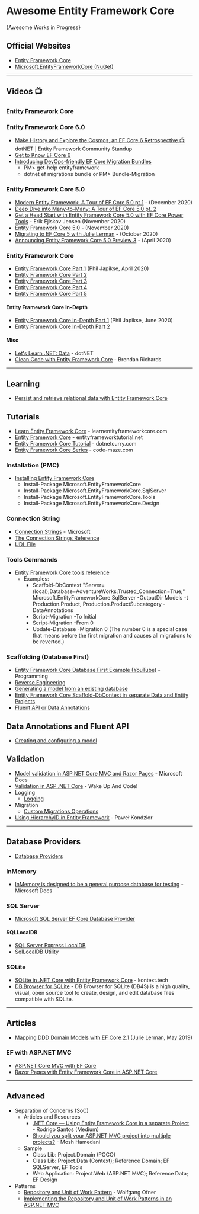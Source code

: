 # Awesome Entity Framework Core
{Awesome Works in Progress}

## Official Websites
* [Entity Framework Core](https://docs.microsoft.com/en-us/ef/core/)
* [Microsoft.EntityFrameworkCore (NuGet)](https://www.nuget.org/packages/Microsoft.EntityFrameworkCore)

-----

## Videos :tv:

### Entity Framework Core
### Entity Framework Core 6.0
* [Make History and Explore the Cosmos, an EF Core 6 Retrospective :tv:](https://www.youtube.com/watch?v=cx6IUURncgk) dotNET | Entity Framework Community Standup
* [Get to Know EF Core 6](https://devblogs.microsoft.com/dotnet/get-to-know-ef-core-6/)
* [Introducing DevOps-friendly EF Core Migration Bundles](https://devblogs.microsoft.com/dotnet/introducing-devops-friendly-ef-core-migration-bundles/)
  * PM> get-help entityframework
  * dotnet ef migrations bundle or PM> Bundle-Migration
 
### Entity Framework Core 5.0
* [Modern Entity Framework: A Tour of EF Core 5.0 pt 1](https://www.youtube.com/watch?v=p0UJdoBj-Lc) - (December 2020)
* [Deep Dive into Many-to-Many: A Tour of EF Core 5.0 pt. 2](https://www.youtube.com/watch?v=b2klBzcALJc)
* [Get a Head Start with Entity Framework Core 5.0 with EF Core Power Tools](https://www.youtube.com/watch?v=uph-AGyOd8c) - Erik Ejlskov Jensen (November 2020)
* [Entity Framework Core 5.0](https://www.youtube.com/watch?v=BIImyq8qaD4) - (November 2020)
* [Migrating to EF Core 5 with Julie Lerman](https://www.youtube.com/watch?v=8yP6NyeycLk) - (October 2020)
* [Announcing Entity Framework Core 5.0 Preview 3](https://devblogs.microsoft.com/dotnet/announcing-entity-framework-core-5-0-preview-3/) - (April 2020)

### Entity Framework Core
* [Entity Framework Core Part 1](https://www.youtube.com/watch?v=xx5_pVsLP44) (Phil Japikse, April 2020)
* [Entity Framework Core Part 2](https://www.youtube.com/watch?v=ta46892FM6g) 
* [Entity Framework Core Part 3](https://www.youtube.com/watch?v=KtnkkEPlm44)
* [Entity Framework Core Part 4](https://www.youtube.com/watch?v=aX9EBlRM9U8)
* [Entity Framework Core Part 5](https://www.youtube.com/watch?v=iFHsQuBB6ZU)

#### Entity Framework Core In-Depth
* [Entity Framework Core In-Depth Part 1](https://www.youtube.com/watch?v=Y__n6OOt9IQ) (Phil Japikse, June 2020)
* [Entity Framework Core In-Depth Part 2](https://www.youtube.com/watch?v=aJZyfio-kz4) 

#### Misc
* [Let's Learn .NET: Data](https://www.youtube.com/watch?v=wI5PzVWJUYY) - dotNET
* [Clean Code with Entity Framework Core](https://www.youtube.com/watch?v=LDRxo6wDIE0) - Brendan Richards


-----
## Learning
* [Persist and retrieve relational data with Entity Framework Core](https://docs.microsoft.com/en-us/learn/modules/persist-data-ef-core/)


## Tutorials
* [Learn Entity Framework Core](https://www.learnentityframeworkcore.com/) - learnentityframeworkcore.com
* [Entity Framework Core](https://www.entityframeworktutorial.net/efcore/entity-framework-core.aspx) - entityframeworktutorial.net
* [Entity Framework Core Tutorial](https://www.dotnetcurry.com/entityframework/1347/entity-framework-ef-core-tutorial) - dotnetcurry.com
* [Entity Framework Core Series](https://code-maze.com/entity-framework-core-series/) - code-maze.com
### Installation (PMC)
* [Installing Entity Framework Core](https://docs.microsoft.com/en-us/ef/core/get-started/overview/install)
  * Install-Package Microsoft.EntityFrameworkCore
  * Install-Package Microsoft.EntityFrameworkCore.SqlServer
  * Install-Package Microsoft.EntityFrameworkCore.Tools
  * Install-Package Microsoft.EntityFrameworkCore.Design
### Connection String
  * [Connection Strings](https://docs.microsoft.com/en-us/ef/core/miscellaneous/connection-strings) - Microsoft
  * [The Connection Strings Reference](https://www.connectionstrings.com/)
  * [UDL File](https://blogs.msdn.microsoft.com/farukcelik/2007/12/31/basics-first-udl-test/)
### Tools Commands
  * [Entity Framework Core tools reference](https://docs.microsoft.com/en-us/ef/core/miscellaneous/cli/powershell)
    * Examples:
      * Scaffold-DbContext "Server=(local);Database=AdventureWorks;Trusted_Connection=True;" Microsoft.EntityFrameworkCore.SqlServer -OutputDir Models -t Production.Product, Production.ProductSubcategory -DataAnnotations
      * Script-Migration -To Initial
      * Script-Migration -From 0
      * Update-Database -Migration 0 (The number 0 is a special case that means before the first migration and causes all migrations to be reverted.)

### Scaffolding (Database First)
  * [Entity Framework Core Database First Example (YouTube)](https://www.youtube.com/watch?v=iX-fb1ddfjM) - Programming
  * [Reverse Engineering](https://docs.microsoft.com/en-us/ef/core/managing-schemas/scaffolding)
  * [Generating a model from an existing database](https://www.learnentityframeworkcore.com/walkthroughs/existing-database) 
  * [Entity Framework Core Scaffold-DbContext in separate Data and Entity Projects](https://technavi.medium.com/entity-framework-core-scaffold-dbcontext-in-separate-data-and-entity-projects-2d1016f7cd95)
  * [Fluent API or Data Annotations](https://docs.microsoft.com/en-us/ef/core/managing-schemas/scaffolding#fluent-api-or-data-annotations)

## Data Annotations and Fluent API
* [Creating and configuring a model](https://docs.microsoft.com/en-us/ef/core/modeling/)

## Validation
  * [Model validation in ASP.NET Core MVC and Razor Pages](https://docs.microsoft.com/en-us/aspnet/core/mvc/models/validation) - Microsoft Docs
  * [Validation in ASP .NET Core](https://wakeupandcode.com/validation-in-asp-net-core/) - Wake Up And Code!   
* Logging
  * [Logging](https://docs.microsoft.com/en-us/ef/core/miscellaneous/logging?tabs=v3)
* Migration
  * [Custom Migrations Operations](https://docs.microsoft.com/en-us/ef/core/managing-schemas/migrations/operations)
* [Using HierarchyID in Entity Framework](https://softwarehut.com/blog/tech/hierarchyid-entity-framework) - Paweł Kondzior

-----

## Database Providers
* [Database Providers](https://docs.microsoft.com/en-us/ef/core/providers/?tabs=dotnet-core-cli)

### InMemory
* [InMemory is designed to be a general purpose database for testing](https://docs.microsoft.com/en-us/ef/core/miscellaneous/testing/in-memory) - Microsoft Docs

### SQL Server
* [Microsoft SQL Server EF Core Database Provider](https://docs.microsoft.com/en-us/ef/core/providers/sql-server/?tabs=dotnet-core-cli)

#### SQLLocalDB
* [SQL Server Express LocalDB](https://docs.microsoft.com/en-us/sql/database-engine/configure-windows/sql-server-express-localdb)
* [SqlLocalDB Utility](https://docs.microsoft.com/en-us/sql/tools/sqllocaldb-utility?view=sql-server-ver15)

### SQLite
* [SQLite in .NET Core with Entity Framework Core](https://kontext.tech/column/dotnet_framework/275/sqlite-in-net-core-with-entity-framework-core) - kontext.tech
* [DB Browser for SQLite](https://sqlitebrowser.org/) - DB Browser for SQLite (DB4S) is a high quality, visual, open source tool to create, design, and edit database files compatible with SQLite.

-----

## Articles
* [Mapping DDD Domain Models with EF Core 2.1](https://www.youtube.com/watch?v=Z62cbp61Bb8) (Julie Lerman, May 2019)

### EF with ASP.NET MVC
* [ASP.NET Core MVC with EF Core](https://docs.microsoft.com/en-us/aspnet/core/data/ef-mvc/)
* [Razor Pages with Entity Framework Core in ASP.NET Core](https://docs.microsoft.com/en-us/aspnet/core/data/ef-rp/intro)


-----
## Advanced
* Separation of Concerns (SoC)
  * Articles and Resources
    * [.NET Core — Using Entity Framework Core in a separate Project](https://medium.com/oppr/net-core-using-entity-framework-core-in-a-separate-project-e8636f9dc9e5) - Rodrigo Santos (Medium)
    * [Should you split your ASP.NET MVC project into multiple projects?](https://programmingwithmosh.com/net/should-you-split-your-asp-net-mvc-project-into-multiple-projects/) - Mosh Hamedani
  * Sample
    * Class Lib: Project.Domain (POCO)
    * Class Lib: Project.Data (Context); Reference Domain; EF SQLServer, EF Tools
    * Web Application: Project.Web (ASP.NET MVC); Reference Data; EF Design
* Patterns
  * [Repository and Unit of Work Pattern](https://www.programmingwithwolfgang.com/repository-and-unit-of-work-pattern/) - Wolfgang Ofner
  * [Implementing the Repository and Unit of Work Patterns in an ASP.NET MVC](https://docs.microsoft.com/en-us/aspnet/mvc/overview/older-versions/getting-started-with-ef-5-using-mvc-4/implementing-the-repository-and-unit-of-work-patterns-in-an-asp-net-mvc-application)
